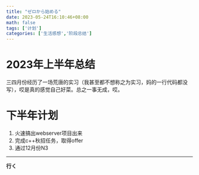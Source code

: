 ```yaml
---
title: "ゼロから始める"
date: 2023-05-24T16:10:46+08:00
math: false
tags: ['计划']
categories: ['生活感想','阶段总结']
---
```


# 2023年上半年总结

三四月份经历了一场荒唐的实习（我甚至都不想称之为实习，妈的一行代码都没写），哎是真的感觉自己好菜。总之一事无成，哎。

# 下半年计划

1. 火速搞出webserver项目出来
2. 完成c++秋招任务，取得offer
3. 通过12月份N3

***

**行く**
